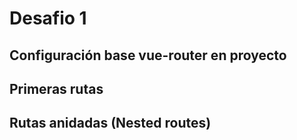 # Desafio 1

## Configuración base vue-router en proyecto
## Primeras rutas
## Rutas anidadas (Nested routes)
